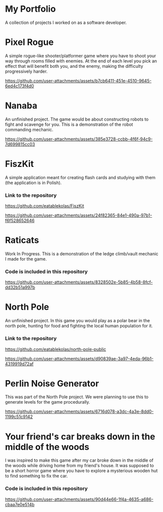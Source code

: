 # My Portfolio
A collection of projects I worked on as a software developer.



# Pixel Rogue
A simple rogue-like shooter/platformer game where you have to shoot your way through rooms filled with enemies. At the end of each level you pick an effect that will benefit both you, and the enemy, making the difficulty progressively harder.

https://github.com/user-attachments/assets/b7cb6411-451e-4510-9645-6ed4c173f4d0



# Nanaba
An unfinished project. The game would be about constructing robots to fight and scavenge for you. This is a demonstration of the robot commanding mechanic.

https://github.com/user-attachments/assets/385e3728-ccbb-4f6f-94c9-7d699815cc03



# FiszKit
A simple application meant for creating flash cards and studying with them (the application is in Polish).

### Link to the repository
https://github.com/eatablekolas/FiszKit

https://github.com/user-attachments/assets/24f82365-84e1-490a-97b1-f6f528652646



# Raticats
Work In Progress. This is a demonstration of the ledge climb/vault mechanic I made for the game.

### Code is included in this repository

https://github.com/user-attachments/assets/8328502e-5b85-4b58-8fcf-dd32b51a997b



# North Pole
An unfinished project. In this game you would play as a polar bear in the north pole, hunting for food and fighting the local human population for it.

### Link to the repository
https://github.com/eatablekolas/north-pole-public

https://github.com/user-attachments/assets/d90839ae-3a97-4eda-96b1-4319919d72af



# Perlin Noise Generator
This was part of the North Pole project. We were planning to use this to generate levels for the game procedurally.

https://github.com/user-attachments/assets/6716d078-a3dc-4a3e-8dd0-1199c51c9142



# Your friend's car breaks down in the middle of the woods
I was inspired to make this game after my car broke down in the middle of the woods while driving home from my friend's house. It was supposed to be a short horror game where you have to explore a mysterious wooden hut to find something to fix the car.

### Code is included in this repository

https://github.com/user-attachments/assets/90d44e66-1f4a-4635-a686-cbaa7e0e514b

